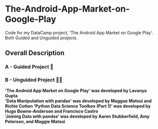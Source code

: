 # The-Android-App-Market-on-Google-Play
Code for my DataCamp project, 'The Android App Market on Google Play'. Both Guided and Unguided projects.

## Overall Description

### A - Guided Project 📝

### B - Unguided Project 📝🌟


**'The Android App Market on Google Play' was developed by Lavanya Gupta  
'Data Manipulation with pandas' was developed by Maggue Matsui and Richie Cotton
'Python Data Science Toolbox (Part 1)' was developed by Hugo Bowne-Anderson and Francisco Castro   
'Joining Data with pandas' was developed by Aaren Stubberfield, Amy Peterson, and Maggie Matsui**
